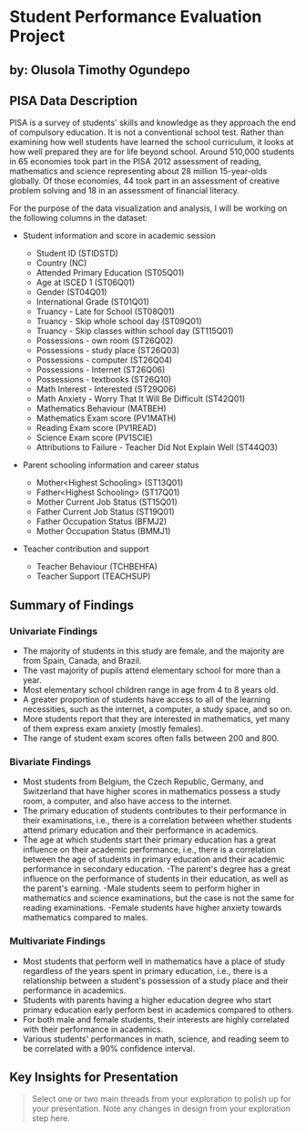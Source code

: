 # Student Performance Evaluation Project
## by: Olusola Timothy Ogundepo

## PISA Data Description

PISA is a survey of students' skills and knowledge as they approach the end of compulsory education. It is not a conventional school test. Rather than examining how well students have learned the school curriculum, it looks at how well prepared they are for life beyond school.
Around 510,000 students in 65 economies took part in the PISA 2012 assessment of reading, mathematics and science representing about 28 million 15-year-olds globally. Of those economies, 44 took part in an assessment of creative problem solving and 18 in an assessment of financial literacy.

For the purpose of the data visualization and analysis, I will be working on the following columns in the dataset:
* Student information and score in academic session
    * Student ID (STIDSTD)
    * Country (NC)
    * Attended Primary Education (ST05Q01)
    * Age at ISCED 1 (ST06Q01)
    * Gender (ST04Q01)
    * International Grade (ST01Q01)
    * Truancy - Late for School (ST08Q01)
    * Truancy - Skip whole school day (ST09Q01)
    * Truancy - Skip classes within school day (ST115Q01)
    * Possessions - own room (ST26Q02)
    * Possessions - study place (ST26Q03)
    * Possessions - computer (ST26Q04)
    * Possessions - Internet (ST26Q06)
    * Possessions - textbooks (ST26Q10)
    * Math Interest - Interested (ST29Q06)
    * Math Anxiety - Worry That It Will Be Difficult (ST42Q01)
    * Mathematics Behaviour (MATBEH)
    * Mathematics Exam score (PV1MATH)
    * Reading Exam score (PV1READ)
    * Science Exam score (PV1SCIE)
    * Attributions to Failure - Teacher Did Not Explain Well (ST44Q03)
    
* Parent schooling information and career status
    * Mother\<Highest Schooling> (ST13Q01)
    * Father\<Highest Schooling> (ST17Q01)
    * Mother Current Job Status (ST15Q01)
    * Father Current Job Status (ST19Q01)
    * Father Occupation Status (BFMJ2)
    * Mother Occupation Status (BMMJ1)

* Teacher contribution and support
    * Teacher Behaviour (TCHBEHFA)
    * Teacher Support (TEACHSUP)

## Summary of Findings
### Univariate Findings
- The majority of students in this study are female, and the majority are from Spain, Canada, and Brazil. 
- The vast majority of pupils attend elementary school for more than a year. 
- Most elementary school children range in age from 4 to 8 years old. 
- A greater proportion of students have access to all of the learning necessities, such as the internet, a computer, a study space, and so on. 
- More students report that they are interested in mathematics, yet many of them express exam anxiety (mostly females). 
- The range of student exam scores often falls between 200 and 800.

### Bivariate Findings
- Most students from Belgium, the Czech Republic, Germany, and Switzerland that have higher scores in mathematics possess a study room, a computer, and also have access to the internet.
- The primary education of students contributes to their performance in their examinations, i.e., there is a correlation between whether students attend primary education and their performance in academics.
- The age at which students start their primary education has a great influence on their academic performance, i.e., there is a correlation between the age of students in primary education and their academic performance in secondary education.
-The parent's degree has a great influence on the performance of students in their education, as well as the parent's earning.
-Male students seem to perform higher in mathematics and science examinations, but the case is not the same for reading examinations.
-Female students have higher anxiety towards mathematics compared to males.

### Multivariate Findings
- Most students that perform well in mathematics have a place of study regardless of the years spent in primary education, i.e., there is a relationship between a student's possession of a study place and their performance in academics.
- Students with parents having a higher education degree who start primary education early perform best in academics compared to others.
- For both male and female students, their interests are highly correlated with their performance in academics.
- Various students' performances in math, science, and reading seem to be correlated with a 90% confidence interval.

## Key Insights for Presentation

> Select one or two main threads from your exploration to polish up for your presentation. Note any changes in design from your exploration step here.